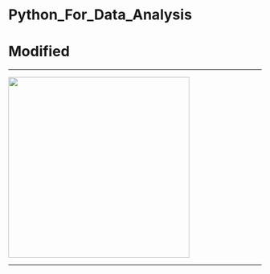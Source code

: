 # Python_For_Data_Analysis

# Modified

---

<img src="https://akamaicovers.oreilly.com/images/0636920050896/cat.gif" width="360">

---
